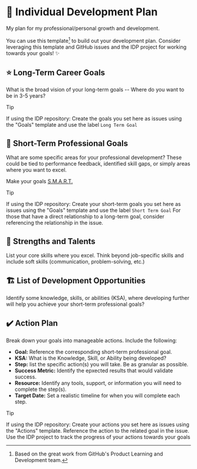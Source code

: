 # 👤 Individual Development Plan

My plan for my professional/personal growth and development.

You can use this template[^1] to build out your development plan. Consider leveraging this template and GitHub issues and the IDP project for working towards your goals! ✨

## ⭐ Long-Term Career Goals

What is the broad vision of your long-term goals -- Where do you want to be in 3-5 years?

> [!TIP]
> If using the IDP repository:
> Create the goals you set here as issues using the "Goals" template and use the label ```Long Term Goal```

<!-- List your career goals here -->

## 🎯 Short-Term Professional Goals

What are some specific areas for your professional development? These could be tied to performance feedback, identified skill gaps, or simply areas where you want to excel.

Make your goals [S.M.A.R.T.](https://en.wikipedia.org/wiki/SMART_criteria)

> [!TIP]
> If using the IDP repository:
> Create your short-term goals you set here as issues using the "Goals" template and use the label ```Short Term Goal```
> For those that have a direct relationship to a long-term goal, consider referencing the relationship in the issue.

<!-- List your short-term goals here -->

## 💪 Strengths and Talents

List your core skills where you excel. Think beyond job-specific skills and include soft skills (communication, problem-solving, etc.)

<!-- List your strengths and talents -->

## 🏗️ List of Development Opportunities

Identify some knowledge, skills, or abilities (KSA), where developing further will help you achieve your short-term professional goals?

<!-- List your opportunities here -->

## ✔️ Action Plan

Break down your goals into manageable actions. Include the following:

* **Goal:** Reference the corresponding short-term professional goal.
* **KSA:** What is the Knowledge, Skill, or Ability being developed?
* **Step:** list the specific action(s) you will take. Be as granular as possible.
* **Success Metric:** Identify the epxected results that would validate success.
* **Resource:** Identify any tools, support, or information you will need to complete the step(s).
* **Target Date:** Set a realistic timeline for when you will complete each step.

> [!TIP]
> If using the IDP repository:
> Create your actions you set here as issues using the "Actions" template.
> Reference the action to the related goal in the issue.
> Use the IDP project to track the progress of your actions towards your goals

<!-- List your actions here -->

[^1]: Based on the great work from GitHub's Product Learning and Development team.
